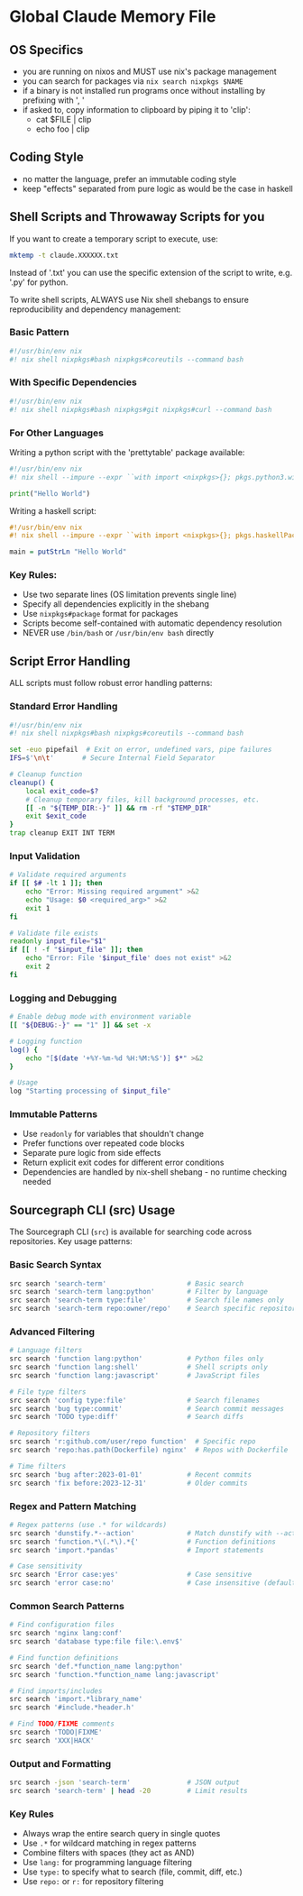 # Global Claude Memory File

## OS Specifics

- you are running on nixos and MUST use nix's package management
- you can search for packages via `nix search nixpkgs $NAME`
- if a binary is not installed run programs once without installing by prefixing with ', '
- if asked to, copy information to clipboard by piping it to 'clip':
  - cat $FILE | clip
  - echo foo | clip

## Coding Style

- no matter the language, prefer an immutable coding style
- keep "effects" separated from pure logic as would be the case in haskell

## Shell Scripts and Throwaway Scripts for you

If you want to create a temporary script to execute, use:

```bash
mktemp -t claude.XXXXXX.txt
```

Instead of '.txt' you can use the specific extension of the script to write, e.g. '.py' for python.

To write shell scripts, ALWAYS use Nix shell shebangs to ensure reproducibility and dependency management:

### Basic Pattern
```bash
#!/usr/bin/env nix
#! nix shell nixpkgs#bash nixpkgs#coreutils --command bash
```

### With Specific Dependencies
```bash
#!/usr/bin/env nix
#! nix shell nixpkgs#bash nixpkgs#git nixpkgs#curl --command bash
```

### For Other Languages
Writing a python script with the 'prettytable' package available:

```python
#!/usr/bin/env nix
#! nix shell --impure --expr ``with import <nixpkgs>{}; pkgs.python3.withPackages (ps: with ps; [prettytable])`` --command python

print("Hello World")
```

Writing a haskell script:

```haskell
#!/usr/bin/env nix
#! nix shell --impure --expr ``with import <nixpkgs>{}; pkgs.haskellPackages.ghcWithPackages (ps: with ps; [wreq])`` --command runhaskell

main = putStrLn "Hello World"
```

### Key Rules:
- Use two separate lines (OS limitation prevents single line)
- Specify all dependencies explicitly in the shebang
- Use `nixpkgs#package` format for packages
- Scripts become self-contained with automatic dependency resolution
- NEVER use `/bin/bash` or `/usr/bin/env bash` directly

## Script Error Handling

ALL scripts must follow robust error handling patterns:

### Standard Error Handling
```bash
#!/usr/bin/env nix
#! nix shell nixpkgs#bash nixpkgs#coreutils --command bash

set -euo pipefail  # Exit on error, undefined vars, pipe failures
IFS=$'\n\t'       # Secure Internal Field Separator

# Cleanup function
cleanup() {
    local exit_code=$?
    # Cleanup temporary files, kill background processes, etc.
    [[ -n "${TEMP_DIR:-}" ]] && rm -rf "$TEMP_DIR"
    exit $exit_code
}
trap cleanup EXIT INT TERM
```

### Input Validation
```bash
# Validate required arguments
if [[ $# -lt 1 ]]; then
    echo "Error: Missing required argument" >&2
    echo "Usage: $0 <required_arg>" >&2
    exit 1
fi

# Validate file exists
readonly input_file="$1"
if [[ ! -f "$input_file" ]]; then
    echo "Error: File '$input_file' does not exist" >&2
    exit 2
fi
```

### Logging and Debugging
```bash
# Enable debug mode with environment variable
[[ "${DEBUG:-}" == "1" ]] && set -x

# Logging function
log() {
    echo "[$(date '+%Y-%m-%d %H:%M:%S')] $*" >&2
}

# Usage
log "Starting processing of $input_file"
```

### Immutable Patterns
- Use `readonly` for variables that shouldn't change
- Prefer functions over repeated code blocks
- Separate pure logic from side effects
- Return explicit exit codes for different error conditions
- Dependencies are handled by nix-shell shebang - no runtime checking needed

## Sourcegraph CLI (src) Usage

The Sourcegraph CLI (`src`) is available for searching code across repositories. Key usage patterns:

### Basic Search Syntax
```bash
src search 'search-term'                    # Basic search
src search 'search-term lang:python'        # Filter by language
src search 'search-term type:file'          # Search file names only
src search 'search-term repo:owner/repo'    # Search specific repository
```

### Advanced Filtering
```bash
# Language filters
src search 'function lang:python'           # Python files only
src search 'function lang:shell'            # Shell scripts only
src search 'function lang:javascript'       # JavaScript files

# File type filters
src search 'config type:file'               # Search filenames
src search 'bug type:commit'                # Search commit messages
src search 'TODO type:diff'                 # Search diffs

# Repository filters
src search 'r:github.com/user/repo function'  # Specific repo
src search 'repo:has.path(Dockerfile) nginx'  # Repos with Dockerfile

# Time filters
src search 'bug after:2023-01-01'           # Recent commits
src search 'fix before:2023-12-31'          # Older commits
```

### Regex and Pattern Matching
```bash
# Regex patterns (use .* for wildcards)
src search 'dunstify.*--action'             # Match dunstify with --action flag
src search 'function.*\(.*\).*{'            # Function definitions
src search 'import.*pandas'                 # Import statements

# Case sensitivity
src search 'Error case:yes'                 # Case sensitive
src search 'error case:no'                  # Case insensitive (default)
```

### Common Search Patterns
```bash
# Find configuration files
src search 'nginx lang:conf'
src search 'database type:file file:\.env$'

# Find function definitions
src search 'def.*function_name lang:python'
src search 'function.*function_name lang:javascript'

# Find imports/includes
src search 'import.*library_name'
src search '#include.*header.h'

# Find TODO/FIXME comments
src search 'TODO|FIXME'
src search 'XXX|HACK'
```

### Output and Formatting
```bash
src search -json 'search-term'              # JSON output
src search 'search-term' | head -20         # Limit results
```

### Key Rules
- Always wrap the entire search query in single quotes
- Use `.*` for wildcard matching in regex patterns
- Combine filters with spaces (they act as AND)
- Use `lang:` for programming language filtering
- Use `type:` to specify what to search (file, commit, diff, etc.)
- Use `repo:` or `r:` for repository filtering
